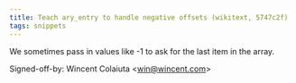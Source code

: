 ```yaml
---
title: Teach ary_entry to handle negative offsets (wikitext, 5747c2f)
tags: snippets
---
```


We sometimes pass in values like -1 to ask for the last item in the array.

Signed-off-by: Wincent Colaiuta &lt;win@wincent.com&gt;
